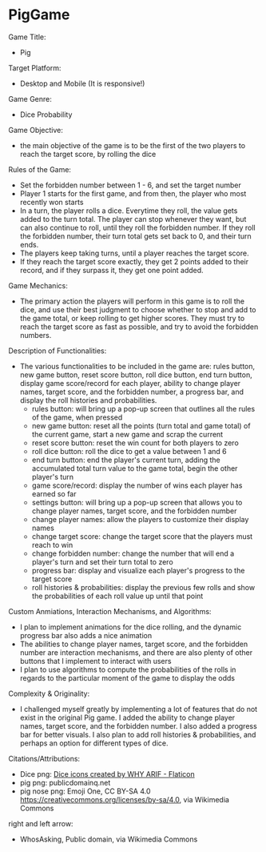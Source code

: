 # PigGame

Game Title:
- Pig

Target Platform:
- Desktop and Mobile (It is responsive!)

Game Genre: 
- Dice Probability

Game Objective: 
- the main objective of the game is to be the first of the two players to reach the target score, by rolling the dice

Rules of the Game: 
- Set the forbidden number between 1 - 6, and set the target number
- Player 1 starts for the first game, and from then, the player who most recently won starts
- In a turn, the player rolls a dice. Everytime they roll, the value gets added to the turn total. The player can stop whenever they want, but can also continue to roll, until they roll the forbidden number. If they roll the forbidden number, their turn total gets set back to 0, and their turn ends. 
- The players keep taking turns, until a player reaches the target score. 
- If they reach the target score exactly, they get 2 points added to their record, and if they surpass it, they get one point added. 

Game Mechanics: 
- The primary action the players will perform in this game is to roll the dice, and use their best judgment to choose whether to stop and add to the game total, or keep rolling to get higher scores. They must try to reach the target score as fast as possible, and try to avoid the forbidden numbers. 

Description of Functionalities: 
- The various functionalities to be included in the game are: rules button, new game button, reset score button, roll dice button, end turn button, display game score/record for each player, ability to change player names, target score, and the forbidden number, a progress bar, and display the roll histories and probabilities.
    - rules button: will bring up a pop-up screen that outlines all the rules of the game, when pressed
    - new game button: reset all the points (turn total and game total) of the current game, start a new game and scrap the current
    - reset score button: reset the win count for both players to zero
    - roll dice button: roll the dice to get a value between 1 and 6
    - end turn button: end the player's current turn, adding the accumulated total turn value to the game total, begin the other player's turn
    - game score/record: display the number of wins each player has earned so far
    - settings button: will bring up a pop-up screen that allows you to change player names, target score, and the forbidden number
    - change player names: allow the players to customize their display names
    - change target score: change the target score that the players must reach to win
    - change forbidden number: change the number that will end a player's turn and set their turn total to zero
    - progress bar: display and visualize each player's progress to the target score
    - roll histories & probabilities: display the previous few rolls and show the probabilities of each roll value up until that point

Custom Anmiations, Interaction Mechanisms, and Algorithms:
- I plan to implement animations for the dice rolling, and the dynamic progress bar also adds a nice animation
- The abilities to change player names, target score, and the forbidden number are interaction mechanisms, and there are also plenty of other buttons that I implement to interact with users
- I plan to use algorithms to compute the probabilities of the rolls in regards to the particular moment of the game to display the odds

Complexity & Originality: 
- I challenged myself greatly by implementing a lot of features that do not exist in the original Pig game. I added the ability to change player names, target score, and the forbidden number. I also added a progress bar for better visuals. I also plan to add roll histories & probabilities, and perhaps an option for different types of dice. 

Citations/Attributions: 
- Dice png: <a href="https://www.flaticon.com/free-icons/dice" title="dice icons">Dice icons created by WHY ARIF - Flaticon</a>
- pig png: publicdomainq.net
- pig nose png: Emoji One, CC BY-SA 4.0 <https://creativecommons.org/licenses/by-sa/4.0>, via Wikimedia Commons


right and left arrow:
- WhosAsking, Public domain, via Wikimedia Commons 